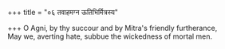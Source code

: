 +++
title = "०६ तवाहमग्न ऊतिभिर्मित्रस्य"

+++
O Agni, by thy succour and by Mitra's friendly furtherance,  
     May we, averting hate, subbue the wickedness of mortal men.